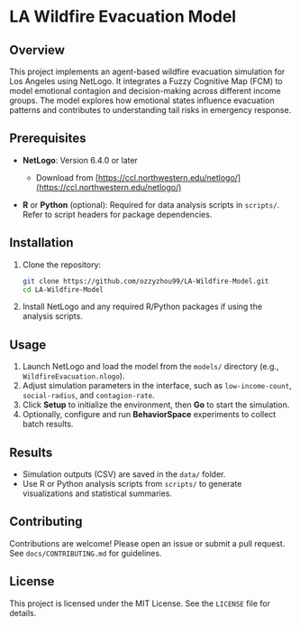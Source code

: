 # LA Wildfire Evacuation Model

## Overview

This project implements an agent-based wildfire evacuation simulation for Los Angeles using NetLogo. It integrates a Fuzzy Cognitive Map (FCM) to model emotional contagion and decision-making across different income groups. The model explores how emotional states influence evacuation patterns and contributes to understanding tail risks in emergency response.

## Prerequisites

* **NetLogo**: Version 6.4.0 or later

  * Download from [https://ccl.northwestern.edu/netlogo/](https://ccl.northwestern.edu/netlogo/)
* **R** or **Python** (optional): Required for data analysis scripts in `scripts/`. Refer to script headers for package dependencies.

## Installation

1. Clone the repository:

   ```bash
   git clone https://github.com/ozzyzhou99/LA-Wildfire-Model.git
   cd LA-Wildfire-Model
   ```
2. Install NetLogo and any required R/Python packages if using the analysis scripts.

## Usage

1. Launch NetLogo and load the model from the `models/` directory (e.g., `WildfireEvacuation.nlogo`).
2. Adjust simulation parameters in the interface, such as `low-income-count`, `social-radius`, and `contagion-rate`.
3. Click **Setup** to initialize the environment, then **Go** to start the simulation.
4. Optionally, configure and run **BehaviorSpace** experiments to collect batch results.

## Results

* Simulation outputs (CSV) are saved in the `data/` folder.
* Use R or Python analysis scripts from `scripts/` to generate visualizations and statistical summaries.

## Contributing

Contributions are welcome! Please open an issue or submit a pull request. See `docs/CONTRIBUTING.md` for guidelines.

## License

This project is licensed under the MIT License. See the `LICENSE` file for details.
